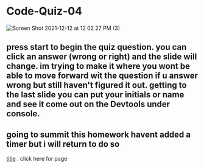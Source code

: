 # Code-Quiz-04

![Screen Shot 2021-12-12 at 12 02 27 PM (3)](https://user-images.githubusercontent.com/92010483/145726915-b31762b1-8254-4207-9d3e-b69b0e8876e8.png)

## press start to begin the quiz question. you can click an answer (wrong or right) and the slide will change. im trying to make it where you wont be able to move forward wit the question if u answer wrong but still haven't figured it out. getting to the last slide you can put your initials or name and see it come out on the Devtools under console.

## going to summit this homework havent added a timer but i will return to do so

[title](https://guzmang2023.github.io/Code-Quiz-04/) . click here for page
